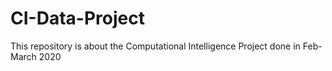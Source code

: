 # CI-Data-Project
This repository is about the Computational Intelligence Project done in Feb-March 2020
